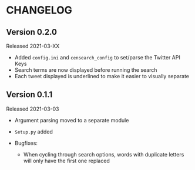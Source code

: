 # CHANGELOG

## Version 0.2.0

Released 2021-03-XX

- Added `config.ini` and `censearch_config` to set/parse the Twitter API Keys
- Search terms are now displayed before running the search
- Each tweet displayed is underlined to make it easier to visually separate

## Version 0.1.1

Released 2021-03-03

- Argument parsing moved to a separate module
- `Setup.py` added

- Bugfixes:
  - When cycling through search options, words with duplicate letters will only
have the first one replaced
